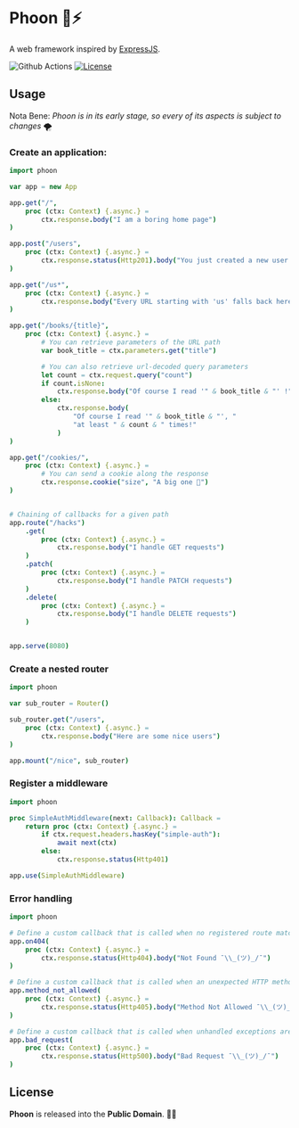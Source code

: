 
# Phoon 🐇⚡

A web framework inspired by [ExpressJS](https://expressjs.com/).


![Github Actions](https://github.com/ducdetronquito/phoon/workflows/Github%20Actions/badge.svg) [![License](https://img.shields.io/badge/license-public%20domain-ff69b4.svg)](https://github.com/ducdetronquito/phoon#license)


## Usage

Nota Bene: *Phoon is in its early stage, so every of its aspects is subject to changes* 🌪️

### Create an application:

```nim
import phoon

var app = new App

app.get("/",
    proc (ctx: Context) {.async.} =
        ctx.response.body("I am a boring home page")
)

app.post("/users",
    proc (ctx: Context) {.async.} =
        ctx.response.status(Http201).body("You just created a new user !")
)

app.get("/us*",
    proc (ctx: Context) {.async.} =
        ctx.response.body("Every URL starting with 'us' falls back here.")
)

app.get("/books/{title}",
    proc (ctx: Context) {.async.} =
        # You can retrieve parameters of the URL path
        var book_title = ctx.parameters.get("title")

        # You can also retrieve url-decoded query parameters
        let count = ctx.request.query("count")
        if count.isNone:
            ctx.response.body("Of course I read '" & book_title & "' !")
        else:
            ctx.response.body(
                "Of course I read '" & book_title & "', "
                "at least " & count & " times!"
            )
)

app.get("/cookies/",
    proc (ctx: Context) {.async.} =
        # You can send a cookie along the response
        ctx.response.cookie("size", "A big one 🍪")
)


# Chaining of callbacks for a given path
app.route("/hacks")
    .get(
        proc (ctx: Context) {.async.} =
            ctx.response.body("I handle GET requests")
    )
    .patch(
        proc (ctx: Context) {.async.} =
            ctx.response.body("I handle PATCH requests")
    )
    .delete(
        proc (ctx: Context) {.async.} =
            ctx.response.body("I handle DELETE requests")
    )


app.serve(8080)
```

### Create a nested router

```nim
import phoon

var sub_router = Router()

sub_router.get("/users",
    proc (ctx: Context) {.async.} =
        ctx.response.body("Here are some nice users")
)

app.mount("/nice", sub_router)
```

### Register a middleware

```nim
import phoon

proc SimpleAuthMiddleware(next: Callback): Callback =
    return proc (ctx: Context) {.async.} =
        if ctx.request.headers.hasKey("simple-auth"):
            await next(ctx)
        else:
            ctx.response.status(Http401)

app.use(SimpleAuthMiddleware)
```


### Error handling

```nim
import phoon

# Define a custom callback that is called when no registered route matched the incoming request path.
app.on404(
    proc (ctx: Context) {.async.} =
        ctx.response.status(Http404).body("Not Found ¯\\_(ツ)_/¯")
)

# Define a custom callback that is called when an unexpected HTTP method is used on a registered route.
app.method_not_allowed(
    proc (ctx: Context) {.async.} =
        ctx.response.status(Http405).body("Method Not Allowed ¯\\_(ツ)_/¯")
)

# Define a custom callback that is called when unhandled exceptions are raised in your code.
app.bad_request(
    proc (ctx: Context) {.async.} =
        ctx.response.status(Http500).body("Bad Request ¯\\_(ツ)_/¯")
)
```

## License

**Phoon** is released into the **Public Domain**. 🎉🍻
